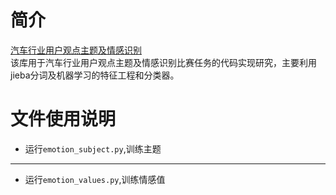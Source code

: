 简介
=========================
[汽车行业用户观点主题及情感识别](https://www.datafountain.cn/competitions/310/details/data-evaluation?tdsourcetag=s_pctim_aiomsg)<br>
该库用于汽车行业用户观点主题及情感识别比赛任务的代码实现研究，主要利用jieba分词及机器学习的特征工程和分类器。<br>
# 文件使用说明
- 运行`emotion_subject.py`,训练主题 <br>
________________________________
- 运行`emotion_values.py`,训练情感值<br>


